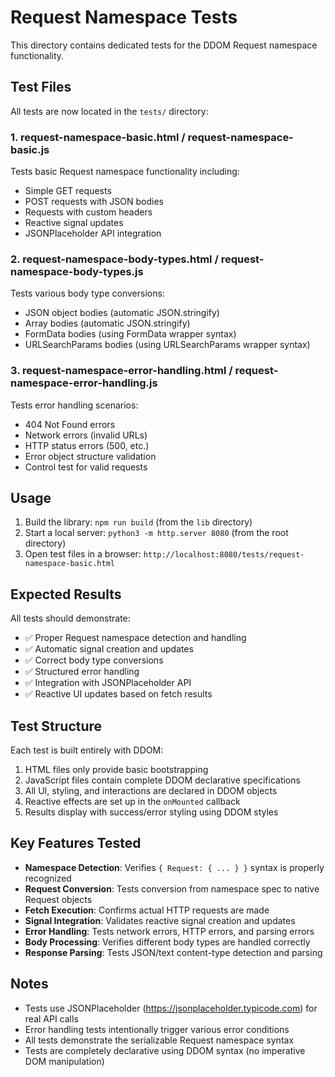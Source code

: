 # Request Namespace Tests

This directory contains dedicated tests for the DDOM Request namespace functionality.

## Test Files

All tests are now located in the `tests/` directory:

### 1. request-namespace-basic.html / request-namespace-basic.js
Tests basic Request namespace functionality including:
- Simple GET requests
- POST requests with JSON bodies
- Requests with custom headers
- Reactive signal updates
- JSONPlaceholder API integration

### 2. request-namespace-body-types.html / request-namespace-body-types.js
Tests various body type conversions:
- JSON object bodies (automatic JSON.stringify)
- Array bodies (automatic JSON.stringify)
- FormData bodies (using FormData wrapper syntax)
- URLSearchParams bodies (using URLSearchParams wrapper syntax)

### 3. request-namespace-error-handling.html / request-namespace-error-handling.js
Tests error handling scenarios:
- 404 Not Found errors
- Network errors (invalid URLs)
- HTTP status errors (500, etc.)
- Error object structure validation
- Control test for valid requests

## Usage

1. Build the library: `npm run build` (from the `lib` directory)
2. Start a local server: `python3 -m http.server 8080` (from the root directory)
3. Open test files in a browser: `http://localhost:8080/tests/request-namespace-basic.html`

## Expected Results

All tests should demonstrate:
- ✅ Proper Request namespace detection and handling
- ✅ Automatic signal creation and updates
- ✅ Correct body type conversions
- ✅ Structured error handling
- ✅ Integration with JSONPlaceholder API
- ✅ Reactive UI updates based on fetch results

## Test Structure

Each test is built entirely with DDOM:
1. HTML files only provide basic bootstrapping
2. JavaScript files contain complete DDOM declarative specifications
3. All UI, styling, and interactions are declared in DDOM objects
4. Reactive effects are set up in the `onMounted` callback
5. Results display with success/error styling using DDOM styles

## Key Features Tested

- **Namespace Detection**: Verifies `{ Request: { ... } }` syntax is properly recognized
- **Request Conversion**: Tests conversion from namespace spec to native Request objects
- **Fetch Execution**: Confirms actual HTTP requests are made
- **Signal Integration**: Validates reactive signal creation and updates
- **Error Handling**: Tests network errors, HTTP errors, and parsing errors
- **Body Processing**: Verifies different body types are handled correctly
- **Response Parsing**: Tests JSON/text content-type detection and parsing

## Notes

- Tests use JSONPlaceholder (https://jsonplaceholder.typicode.com) for real API calls
- Error handling tests intentionally trigger various error conditions
- All tests demonstrate the serializable Request namespace syntax
- Tests are completely declarative using DDOM syntax (no imperative DOM manipulation)